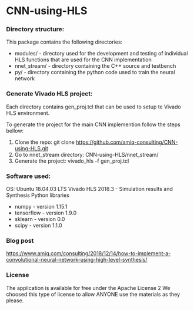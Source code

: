 # CNN-using-HLS

### Directory structure: ###
  This package contains the following directories:
   *   modules/ - directory used for the development and testing of individual HLS functions that are used for the CNN implementation
   *   nnet_stream/   - directory containing the C++ source and testbench
   *   py/        - directory containing the python code used to train the neural network

### Generate Vivado HLS project: ###

Each directory contains gen_proj.tcl that can be used to setup te Vivado HLS environment. 

To generate the project for the main CNN implemention follow the steps bellow:
1) Clone the repo: git clone https://github.com/amiq-consulting/CNN-using-HLS.git
2) Go to nnet_stream directory: CNN-using-HLS/nnet_stream/
3) Generate the project: vivado_hls -f gen_proj.tcl

### Software used: ###

OS: Ubuntu 18.04.03 LTS
Vivado HLS 2018.3 - Simulation results and Synthesis
Python libraries
   *   numpy - version 1.15.1
   *   tensorflow - version 1.9.0
   *   sklearn - version 0.0
   *   scipy - version 1.1.0

### Blog post ###

https://www.amiq.com/consulting/2018/12/14/how-to-implement-a-convolutional-neural-network-using-high-level-synthesis/

### License ###

The application is available for free under the Apache License 2 We choosed this type of license to allow ANYONE use the materials as they please.
